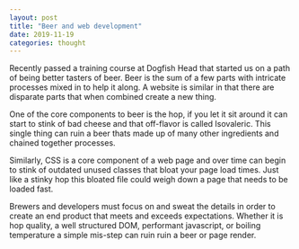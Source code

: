```yaml
---
layout: post
title: "Beer and web development"
date: 2019-11-19
categories: thought
---
```

 Recently passed a training course at Dogfish Head that started us on a path of being better tasters of beer. Beer is the sum of a few parts with intricate processes mixed in to help it along. A website is similar in that there are disparate parts that when combined create a new thing.

One of the core components to beer is the  hop, if you let it sit around it can start to stink of bad cheese and that off-flavor is called Isovaleric. This single thing can ruin a beer thats made up of many other ingredients and chained together processes.

Similarly, CSS is a core component of a web page and over time can begin to stink of outdated unused classes that bloat your page load times. Just like a stinky hop this bloated file could weigh down a page that needs to be loaded fast.

Brewers and developers must focus on and sweat the details in order to create an end product that meets and exceeds expectations. Whether it is hop quality, a well structured DOM, performant javascript, or boiling temperature a simple mis-step can ruin ruin a beer or page render.

